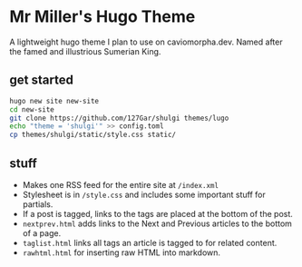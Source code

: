 # Mr Miller's Hugo Theme

A lightweight hugo theme I plan to use on caviomorpha.dev. Named after the famed and illustrious Sumerian King.
## get started

```sh
hugo new site new-site
cd new-site
git clone https://github.com/127Gar/shulgi themes/lugo
echo "theme = 'shulgi'" >> config.toml
cp themes/shulgi/static/style.css static/
```

## stuff

- Makes one RSS feed for the entire site at `/index.xml`
- Stylesheet is in `/style.css` and includes some important stuff for partials.
- If a post is tagged, links to the tags are placed at the bottom of the post.
- `nextprev.html` adds links to the Next and Previous articles to the bottom of a page.
- `taglist.html` links all tags an article is tagged to for related content.
- `rawhtml.html` for inserting raw HTML into markdown.
